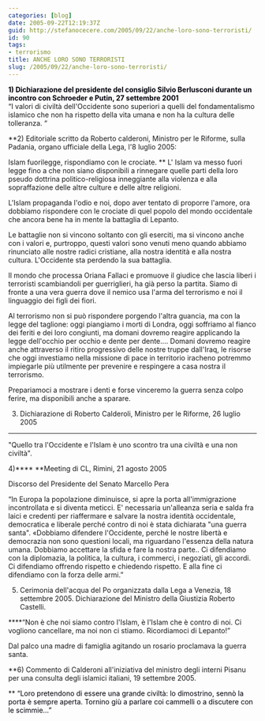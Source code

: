 ```yaml
---
categories: [blog]
date: 2005-09-22T12:19:37Z
guid: http://stefanocecere.com/2005/09/22/anche-loro-sono-terroristi/
id: 90
tags:
- terrorismo
title: ANCHE LORO SONO TERRORISTI
slug: /2005/09/22/anche-loro-sono-terroristi/
---
```


<span style="color: #00000B"><strong>1) Dichiarazione del presidente del consiglio Silvio Berlusconi durante un incontro con Schroeder e Putin, 27 settembre 2001<br /> </strong></span>&#x201c;I valori di civiltà dell'Occidente sono superiori a quelli del fondamentalismo islamico che non ha rispetto della vita umana e non ha la cultura delle tolleranza. &#x201c;
  
 
  
**2) Editoriale scritto da Roberto calderoni, Ministro per le Riforme, sulla Padania, organo ufficiale della Lega, l'8 luglio 2005:
  
Islam fuorilegge, rispondiamo con le crociate.&#x2028;**&#x2028;L' Islam va messo fuori legge fino a che non siano disponibili a rinnegare quelle parti della loro pseudo dottrina politico-religiosa inneggiante alla violenza e alla sopraffazione delle altre culture e delle altre religioni.
  
L'Islam propaganda l'odio e noi, dopo aver tentato di proporre l'amore, ora dobbiamo rispondere con le crociate di quel popolo del mondo occidentale che ancora bene ha in mente la battaglia di Lepanto.
  
Le battaglie non si vincono soltanto con gli eserciti, ma si vincono anche con i valori e, purtroppo, questi valori sono venuti meno quando abbiamo rinunciato alle nostre radici cristiane, alla nostra identità e alla nostra cultura. L'Occidente sta perdendo la sua battaglia.
  
Il mondo che processa Oriana Fallaci e promuove il giudice che lascia liberi i terroristi scambiandoli per guerriglieri, ha già perso la partita. Siamo di fronte a una vera guerra dove il nemico usa l'arma del terrorismo e noi il linguaggio dei figli dei fiori.
  
Al terrorismo non si può rispondere porgendo l'altra guancia, ma con la legge del taglione: oggi piangiamo i morti di Londra, oggi soffriamo al fianco dei feriti e dei loro congiunti, ma domani dovremo reagire applicando la legge dell'occhio per occhio e dente per dente.&#x2026; Domani dovremo reagire anche attraverso il ritiro progressivo delle nostre truppe dall'Iraq, le risorse che oggi investiamo nella missione di pace in territorio iracheno potremmo impiegarle più utilmente per prevenire e respingere a casa nostra il terrorismo.
  
Prepariamoci a mostrare i denti e forse vinceremo la guerra senza colpo ferire, ma disponibili anche a sparare.

3) Dichiarazione di Roberto Calderoli, Ministro per le Riforme, 26 luglio 2005
  
****
  
"Quello tra l'Occidente e l'Islam è uno scontro tra una civiltà e una non civiltà".

4)**** **Meeting di CL, Rimini, 21 agosto 2005
  
Discorso del Presidente del Senato Marcello Pera</p> 

</strong>&#x201c;In Europa la popolazione diminuisce, si apre la porta all'immigrazione incontrollata e si diventa meticci. E' necessaria un'alleanza seria e salda fra laici e credenti per riaffermare e salvare la nostra identità occidentale, democratica e liberale perché contro di noi è stata dichiarata "una guerra santa".&#x2028;&#xab;Dobbiamo difendere l'Occidente, perché le nostre libertà e democrazia non sono questioni locali, ma riguardano l'essenza della natura umana. Dobbiamo accettare la sfida e fare la nostra parte.. Ci difendiamo con la diplomazia, la politica, la cultura, i commerci, i negoziati, gli accordi. Ci difendiamo offrendo rispetto e chiedendo rispetto. E alla fine ci difendiamo con la forza delle armi.&#x201d;&#x2028;
  
5) Cerimonia dell'acqua del Po organizzata dalla Lega a Venezia, 18 settembre 2005. Dichiarazione del Ministro della Giustizia Roberto Castelli.

****&#x201c;Non è che noi siamo contro l'Islam, è l'Islam che è contro di noi. Ci vogliono cancellare, ma noi non ci stiamo. Ricordiamoci di Lepanto!&#x201d;
  
Dal palco una madre di famiglia agitando un rosario proclamava la guerra santa.

**6) Commento di Calderoni all'iniziativa del ministro degli interni Pisanu per una consulta degli islamici italiani, 19 settembre 2005.
  
** <span style="color: #00000B">&#x201c;Loro pretendono di essere una grande civiltà: lo dimostrino, sennò la porta è sempre aperta. Tornino giù a parlare coi cammelli o a discutere con le scimmie&#x2026;&#x201d;</span>